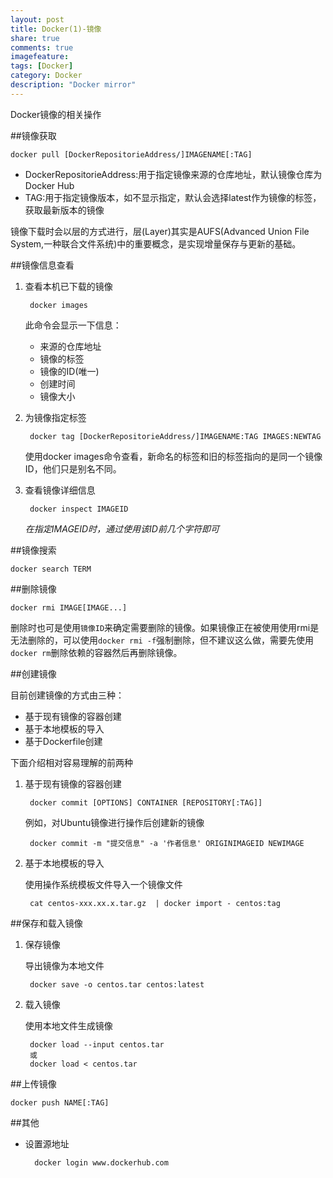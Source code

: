 ```yaml
---
layout: post
title: Docker(1)-镜像
share: true
comments: true
imagefeature:
tags: [Docker]
category: Docker
description: "Docker mirror"
---
```


Docker镜像的相关操作

<!--more-->

##镜像获取

	docker pull [DockerRepositorieAddress/]IMAGENAME[:TAG]
	
* DockerRepositorieAddress:用于指定镜像来源的仓库地址，默认镜像仓库为Docker Hub
* TAG:用于指定镜像版本，如不显示指定，默认会选择latest作为镜像的标签，获取最新版本的镜像

镜像下载时会以层的方式进行，层(Layer)其实是AUFS(Advanced Union File System,一种联合文件系统)中的重要概念，是实现增量保存与更新的基础。

##镜像信息查看

1. 查看本机已下载的镜像

		docker images
	
	此命令会显示一下信息：

	* 来源的仓库地址
	* 镜像的标签
	* 镜像的ID(唯一)
	* 创建时间
	* 镜像大小


2. 为镜像指定标签

		docker tag [DockerRepositorieAddress/]IMAGENAME:TAG IMAGES:NEWTAG
	
	使用docker images命令查看，新命名的标签和旧的标签指向的是同一个镜像ID，他们只是别名不同。

3. 查看镜像详细信息

		docker inspect IMAGEID
		
	*在指定IMAGEID时，通过使用该ID前几个字符即可*
		
##镜像搜索

	docker search TERM
	
	
##删除镜像

	docker rmi IMAGE[IMAGE...]
	
删除时也可是使用`镜像ID`来确定需要删除的镜像。如果镜像正在被使用使用rmi是无法删除的，可以使用`docker rmi -f`强制删除，但不建议这么做，需要先使用`docker rm`删除依赖的容器然后再删除镜像。

##创建镜像

目前创建镜像的方式由三种：

* 基于现有镜像的容器创建
* 基于本地模板的导入
* 基于Dockerfile创建

下面介绍相对容易理解的前两种
	
1. 基于现有镜像的容器创建
	
		docker commit [OPTIONS] CONTAINER [REPOSITORY[:TAG]]
	
	例如，对Ubuntu镜像进行操作后创建新的镜像
	
		docker commit -m "提交信息" -a '作者信息' ORIGINIMAGEID NEWIMAGE

2. 基于本地模板的导入

	使用操作系统模板文件导入一个镜像文件
	
		cat centos-xxx.xx.x.tar.gz 	| docker import - centos:tag




##保存和载入镜像

1. 保存镜像

	导出镜像为本地文件
		
		docker save -o centos.tar centos:latest
	

2. 载入镜像
	
	使用本地文件生成镜像
	
		docker load --input centos.tar 
		或
		docker load < centos.tar


##上传镜像

	docker push NAME[:TAG]
		
		
##其他

* 设置源地址		

		docker login www.dockerhub.com


		
		
		
		
		
		
		
